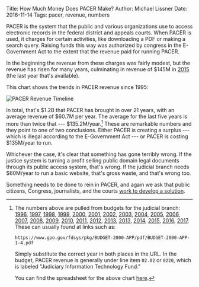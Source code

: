 Title: How Much Money Does PACER Make?
Author: Michael Lissner
Date: 2016-11-14
Tags: pacer, revenue, numbers


PACER is the system that the public and various organizations use to access electronic records in the federal district and appeals courts. When PACER is used, it charges for certain activities, like downloading a PDF or making a search query. Raising funds this way was authorized by congress in the E-Government Act to the extent that the revenue paid for running PACER. 

In the beginning the revenue from these charges was fairly modest, but the revenue has risen for many years, culminating in revenue of $145M in [2015]({static}/pdf/judicial-budgets/BUDGET-2015-APP-1-4.pdf) (the last year that's available). 

This chart shows the trends in PACER revenue since 1995:

<div class="text-center">
    <img src="{static}/images/pacer-revenue-timeline.png"
         alt="PACER Revenue Timeline"
         class="border"/>
</div>

In total, that's $1.2B that PACER has brought in over 21 years, with an average revenue of $60.7M per year. The average for the last five years is more than twice that --- $135.2M/year.[^1] These are remarkable numbers and they point to one of two conclusions. Either PACER is creating a surplus --- which is illegal according to the E-Government Act --- or PACER is costing $135M/year to run. 

Whichever the case, it's clear that something has gone terribly wrong. If the justice system is turning a profit selling public domain legal documents through its public access system, that's wrong. If the judicial branch needs $60M/year to run a basic website, that's gross waste, and that's wrong too. 

Something needs to be done to rein in PACER, and again we ask that public citizens, Congress, journalists, and the courts [work to develop a solution][what-to-do]. 

[^1]: The numbers above are pulled from budgets for the judicial branch: [1996]({static}/pdf/judicial-budgets/BUDGET-1996-APP-2-4.pdf), [1997]({static}/pdf/judicial-budgets/BUDGET-1997-APP-1-4.pdf), [1998]({static}/pdf/judicial-budgets/BUDGET-1998-APP-1-4.pdf), [1999]({static}/pdf/judicial-budgets/BUDGET-1999-APP-1-4.pdf), [2000]({static}/pdf/judicial-budgets/BUDGET-2000-APP-1-4.pdf), [2001]({static}/pdf/judicial-budgets/BUDGET-2001-APP-1-4.pdf), [2002]({static}/pdf/judicial-budgets/BUDGET-2002-APP-1-4.pdf), [2003]({static}/pdf/judicial-budgets/BUDGET-2003-APP-1-4.pdf), [2004]({static}/pdf/judicial-budgets/BUDGET-2004-APP-1-4.pdf), [2005]({static}/pdf/judicial-budgets/BUDGET-2005-APP-1-4.pdf), [2006]({static}/pdf/judicial-budgets/BUDGET-2006-APP-1-4.pdf), [2007]({static}/pdf/judicial-budgets/BUDGET-2007-APP-1-4.pdf), [2008]({static}/pdf/judicial-budgets/BUDGET-2008-APP-1-4.pdf), [2009]({static}/pdf/judicial-budgets/BUDGET-2009-APP-1-4.pdf), [2010]({static}/pdf/judicial-budgets/BUDGET-2010-APP-1-4.pdf), [2011]({static}/pdf/judicial-budgets/BUDGET-2011-APP-1-4.pdf), [2012]({static}/pdf/judicial-budgets/BUDGET-2012-APP-1-4.pdf), [2013]({static}/pdf/judicial-budgets/BUDGET-2013-APP-1-4.pdf), [2013]({static}/pdf/judicial-budgets/BUDGET-2013-APP-1-4.pdf), [2014]({static}/pdf/judicial-budgets/BUDGET-2014-APP-1-4.pdf), [2015]({static}/pdf/judicial-budgets/BUDGET-2015-APP-1-4.pdf), [2016]({static}/pdf/judicial-budgets/BUDGET-2016-APP-1-4.pdf), [2017]({static}/pdf/judicial-budgets/BUDGET-2017-APP-1-4.pdf). These can usually found at links such as:

        https://www.gpo.gov/fdsys/pkg/BUDGET-2000-APP/pdf/BUDGET-2000-APP-1-4.pdf
    
    Simply substitute the correct year in both places in the URL. In the budget, PACER revenue is generally under line item `02.02` or `0220`, which is labeled "Judiciary Information Technology Fund."

    You can find the spreadsheet for the above chart [here][ss].

[what-to-do]: {filename}/what-should-be-done-about-the-pacer-problem.md
[ss]: {static}/xlsx/pacer-revenue-over-time.xlsx
